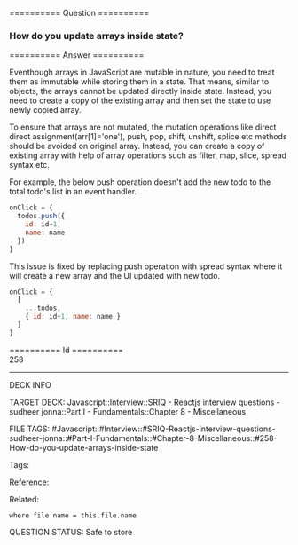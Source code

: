 ========== Question ==========  

### How do you update arrays inside state?  

========== Answer ==========  

Eventhough arrays in JavaScript are mutable in nature, you need to treat them as immutable while storing them in a state. That means, similar to objects, the arrays cannot be updated directly inside state. Instead, you need to create a copy of the existing array and then set the state to use newly copied array.

To ensure that arrays are not mutated, the mutation operations like direct direct assignment(arr[1]='one'), push, pop, shift, unshift, splice etc methods should be avoided on original array. Instead, you can create a copy of existing array with help of array operations such as filter, map, slice, spread syntax etc.

For example, the below push operation doesn't add the new todo to the total todo's list in an event handler.

```jsx
onClick = {
  todos.push({
    id: id+1,
    name: name
  })
}
```

This issue is fixed by replacing push operation with spread syntax where it will create a new array and the UI updated with new todo.

```jsx
onClick = {
  [
    ...todos,
    { id: id+1, name: name }
  ]
}
```

========== Id ==========  
258

---

DECK INFO

TARGET DECK: Javascript::Interview::SRIQ - Reactjs interview questions - sudheer jonna::Part I - Fundamentals::Chapter 8 - Miscellaneous

FILE TAGS: #Javascript::#Interview::#SRIQ-Reactjs-interview-questions-sudheer-jonna::#Part-I-Fundamentals::#Chapter-8-Miscellaneous::#258-How-do-you-update-arrays-inside-state

Tags:

Reference:

Related:

```dataview
where file.name = this.file.name
```

QUESTION STATUS: Safe to store

